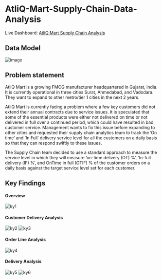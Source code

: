 # AtliQ-Mart-Supply-Chain-Data-Analysis

Live Dashboard: [AtliQ Mart Supply Chain Analysis](https://www.novypro.com/project/atliq-mart-supply-chain-analysis-4)

## Data Model
![image](https://github.com/Rejithadas/Supply_Chain_Data_Analysis/assets/101463488/4c4cd380-ea65-4667-ba0a-6331ee37019a)

## Problem statement

AtliQ Mart is a growing FMCG manufacturer headquartered in Gujarat, India. It is currently operational in three cities Surat, Ahmedabad, and Vadodara. They want to expand to other metro/tier 1 cities in the next 2 years.

AtliQ Mart is currently facing a problem where a few key customers did not extend their annual contracts due to service issues. It is speculated that some of the essential products were either not delivered on time or not delivered in full over a continued period, which could have resulted in bad customer service. Management wants to fix this issue before expanding to other cities and requested their supply chain analytics team to track the ’On time’ and ‘In Full’ delivery service level for all the customers on a daily basis so that they can respond swiftly to these issues.

The Supply Chain team decided to use a standard approach to measure the service level in which they will measure ‘on-time delivery (OT) %’, ‘In-full delivery (IF) %’, and OnTime in full (OTIF) % of the customer orders on a daily basis against the target service level set for each customer.

## Key Findings
#### Overview
![ky1](https://github.com/Rejithadas/AtliQ-Mart-Supply-Chain-Data-Analysis/assets/101463488/b2d52a59-3bbd-448c-9def-1037cec1dff7)

#### Customer Delivery Analysis
![ky2](https://github.com/Rejithadas/AtliQ-Mart-Supply-Chain-Data-Analysis/assets/101463488/065e71af-3dc0-40c0-8e95-d4ca9087cdf8)
![ky3](https://github.com/Rejithadas/AtliQ-Mart-Supply-Chain-Data-Analysis/assets/101463488/172d0403-2fe9-4b2f-ba94-fb07b003f772)

#### Order Line Analysis  
![ky4](https://github.com/Rejithadas/AtliQ-Mart-Supply-Chain-Data-Analysis/assets/101463488/81c2da58-6d20-4850-8e5e-069553d4f2da)

#### Delivery Analysis
![ky5](https://github.com/Rejithadas/AtliQ-Mart-Supply-Chain-Data-Analysis/assets/101463488/efc80ed8-1b64-4008-ae30-6e271c210abd)
![ky6](https://github.com/Rejithadas/AtliQ-Mart-Supply-Chain-Data-Analysis/assets/101463488/0253090b-c266-4cba-9e17-b55548f5354a)
